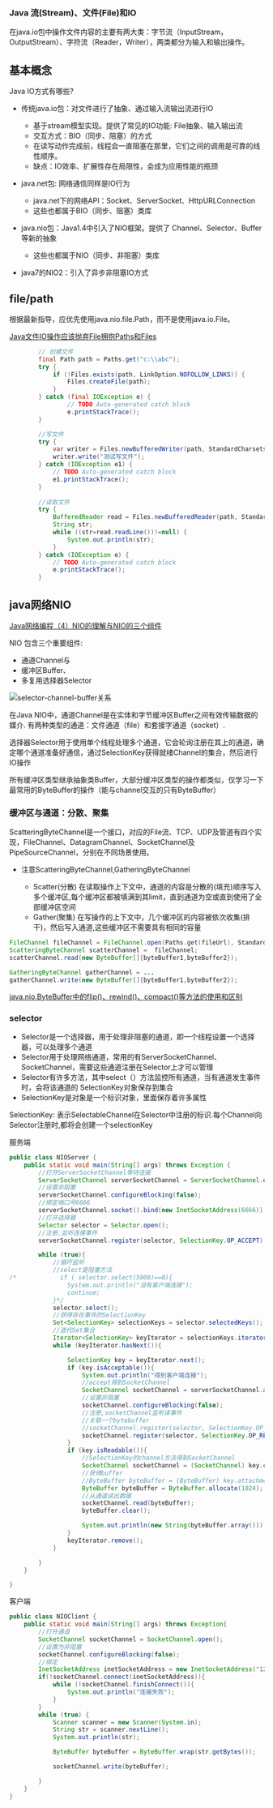 

### Java 流(Stream)、文件(File)和IO

在java.io包中操作文件内容的主要有两大类：字节流（InputStream，OutputStream）、字符流（Reader，Writer），两类都分为输入和输出操作。

## 基本概念

Java IO方式有哪些?

- 传统java.io包：对文件进行了抽象、通过输入流输出流进行IO

    - 基于stream模型实现。提供了常见的IO功能: File抽象、输入输出流
    - 交互方式：BIO（同步、阻塞）的方式
    - 在读写动作完成前，线程会一直阻塞在那里，它们之间的调用是可靠的线性顺序。
    - 缺点：IO效率、扩展性存在局限性，会成为应用性能的瓶颈

- java.net包: 网络通信同样是IO行为

    - java.net下的网络API：Socket、ServerSocket、HttpURLConnection
    - 这些也都属于BIO（同步、阻塞）类库

- java.nio包：Java1.4中引入了NIO框架。提供了 Channel、Selector、Buffer 等新的抽象

    - 这些也都属于NIO（同步、非阻塞）类库

- java7的NIO2：引入了异步非阻塞IO方式

## file/path

根据最新指导，应优先使用java.nio.file.Path，而不是使用java.io.File。

[Java文件IO操作应该抛弃File拥抱Paths和Files](https://www.cnblogs.com/digdeep/p/4478734.html)

```java
        // 创建文件
        final Path path = Paths.get("c:\\abc");
        try {
            if (!Files.exists(path, LinkOption.NOFOLLOW_LINKS)) {                
                Files.createFile(path);                
            }
        } catch (final IOException e) {
                // TODO Auto-generated catch block
                e.printStackTrace();
        }

        //写文件
        try {
            var writer = Files.newBufferedWriter(path, StandardCharsets.UTF_8);
            writer.write("测试写文件");
        } catch (IOException e1) {
            // TODO Auto-generated catch block
            e1.printStackTrace();
        }
        
        //读取文件
        try {
            BufferedReader read = Files.newBufferedReader(path, StandardCharsets.UTF_8);
            String str;
            while ((str=read.readLine())!=null) {
                System.out.println(str);
            }            
        } catch (IOException e) {
            // TODO Auto-generated catch block
            e.printStackTrace();
        }
```

## java网络NIO

[Java网络编程（4）NIO的理解与NIO的三个组件](https://blog.csdn.net/key_768/article/details/104577022)

NIO 包含三个重要组件:

- 通道Channel与
- 缓冲区Buffer、
- 多复用选择器Selector

![selector-channel-buffer关系](image/selector-channel-buffer关系.png)

在Java NIO中，通道Channel是在实体和字节缓冲区Buffer之间有效传输数据的媒介. 有两种类型的通道：文件通道（file）和套接字通道（socket）.

选择器Selector用于使用单个线程处理多个通道，它会轮询注册在其上的通道，确定哪个通道准备好通信，通过SelectionKey获得就绪Channel的集合，然后进行IO操作

所有缓冲区类型继承抽象类Buffer，大部分缓冲区类型的操作都类似，仅学习一下最常用的ByteBuffer的操作（能与channel交互的只有ByteBuffer）

### 缓冲区与通道：分散、聚集

ScatteringByteChannel是一个接口，对应的File流、TCP、UDP及管道有四个实现，FileChannel、DatagramChannel、SocketChannel及PipeSourceChannel，分别在不同场景使用。
- 注意ScatteringByteChannel,GatheringByteChannel

   - Scatter(分散) 在读取操作上下文中，通道的内容是分散的(填充)顺序写入多个缓冲区,每个缓冲区都被填满到其limit，直到通道为空或直到使用了全部缓冲区空间
   - Gather(聚集) 在写操作的上下文中，几个缓冲区的内容被依次收集(排干)，然后写入通道,这些缓冲区不需要具有相同的容量

```java
FileChannel fileChannel = FileChannel.open(Paths.get(fileUrl), StandardOpenOption.READ);
ScatteringByteChannel scatterChannel =  fileChannel;
scatterChannel.read(new ByteBuffer[]{byteBuffer1,byteBuffer2});

GatheringByteChannel gatherChannel = ...
gatherChannel.write(new ByteBuffer[]{byteBuffer1,byteBuffer2});

```

[java.nio.ByteBuffer中的flip()、rewind()、compact()等方法的使用和区别](https://www.cnblogs.com/chdf/p/11466522.html)

### selector

- Selector是一个选择器，用于处理非阻塞的通道，即一个线程设置一个选择器，可以处理多个通道
- Selector用于处理网络通道，常用的有ServerSocketChannel、SocketChannel，需要这些通道注册在Selector上才可以管理
- Selector有许多方法，其中select（）方法监控所有通道，当有通道发生事件时，会将该通道的 SelectionKey对象保存到集合
- SelectionKey是对象是一个标识对象，里面保存着许多属性


SelectionKey: 表示SelectableChannel在Selector中注册的标识.每个Channel向Selector注册时,都将会创建一个selectionKey

服务端

```java
public class NIOServer {
    public static void main(String[] args) throws Exception {
        //打开ServerSocketChannel等待连接
        ServerSocketChannel serverSocketChannel = ServerSocketChannel.open();
        //设置非阻塞
        serverSocketChannel.configureBlocking(false);
        //绑定端口号6666
        serverSocketChannel.socket().bind(new InetSocketAddress(6666));
        //打开选择器
        Selector selector = Selector.open();
        //注册,监听连接事件
        serverSocketChannel.register(selector, SelectionKey.OP_ACCEPT);

        while (true){
            //循环监听
            //select是阻塞方法
/*            if ( selector.select(5000)==0){
                System.out.println("没有客户端连接");
                continue;
            }*/
            selector.select();
            //获得存在事件的SelectionKey
            Set<SelectionKey> selectionKeys = selector.selectedKeys();
            //迭代Set集合
            Iterator<SelectionKey> keyIterator = selectionKeys.iterator();
            while (keyIterator.hasNext()){

                SelectionKey key = keyIterator.next();
                if (key.isAcceptable()){
                    System.out.println("得到客户端连接");
                    //accept得到SocketChannel
                    SocketChannel socketChannel = serverSocketChannel.accept();
                    //设置非阻塞
                    socketChannel.configureBlocking(false);
                    //注册,socketChannel监听读事件
                    //关联一个bytebuffer
                    //socketChannel.register(selector, SelectionKey.OP_READ, ByteBuffer.allocate(1024));
                    socketChannel.register(selector, SelectionKey.OP_READ);
                }
                if (key.isReadable()){
                    //SelectionKey的channel方法得到SocketChannel
                    SocketChannel socketChannel = (SocketChannel) key.channel();
                    //获得buffer
                    //ByteBuffer byteBuffer = (ByteBuffer) key.attachment();
                    ByteBuffer byteBuffer = ByteBuffer.allocate(1024);
                    //从通道读出数据
                    socketChannel.read(byteBuffer);
                    byteBuffer.clear();

                    System.out.println(new String(byteBuffer.array()));
                }
                keyIterator.remove();
            }

        }
    }

}

```

客户端

```java
public class NIOClient {
    public static void main(String[] args) throws Exception{
        //打开通道
        SocketChannel socketChannel = SocketChannel.open();
        //设置为非阻塞
        socketChannel.configureBlocking(false);
        //绑定
        InetSocketAddress inetSocketAddress = new InetSocketAddress("127.0.0.1", 6666);
        if(!socketChannel.connect(inetSocketAddress)){
            while (!socketChannel.finishConnect()){
                System.out.println("连接失败");
            }
        }
        while (true) {
            Scanner scanner = new Scanner(System.in);
            String str = scanner.nextLine();
            System.out.println(str);

            ByteBuffer byteBuffer = ByteBuffer.wrap(str.getBytes());

            socketChannel.write(byteBuffer);

        }
    }
}

```

